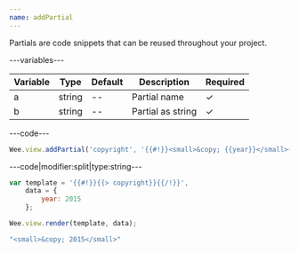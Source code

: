 ```yaml
---
name: addPartial
---
```


Partials are code snippets that can be reused throughout your project.

---variables---

| Variable | Type   | Default | Description       | Required |
| -------- | ------ | ------- | ----------------- | -------- |
| a        | string | --      | Partial name      | ✓ |
| b        | string | --      | Partial as string | ✓ |

---code---

```javascript
Wee.view.addPartial('copyright', '{{#!}}<small>&copy; {{year}}</small>{{/!}}');
```

---code|modifier:split|type:string---

```javascript
var template = '{{#!}}{{> copyright}}{{/!}}',
	data = {
		year: 2015
	};

Wee.view.render(template, data);
```

```javascript
"<small>&copy; 2015</small>"
```